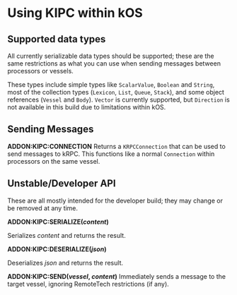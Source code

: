 # Using KIPC within kOS

## Supported data types
All currently serializable data types should be supported; these are the same restrictions as what you can use when
sending messages between processors or vessels.

These types include simple types like `ScalarValue`, `Boolean` and `String`, most of the collection types 
(`Lexicon`, `List`, `Queue`, `Stack`), and some object references (`Vessel` and `Body`).  `Vector` is currently
supported, but `Direction` is not available in this build due to limitations within kOS.

## Sending Messages

**ADDON:KIPC:CONNECTION**
Returns a `KRPCConnection` that can be used to send messages to kRPC.  This functions like a normal `Connection`
within processors on the same vessel.

## Unstable/Developer API
These are all mostly intended for the developer build; they may change or be removed at any time.

**ADDON:KIPC:SERIALIZE(_content_)**

Serializes _content_ and returns the result.

**ADDON:KIPC:DESERIALIZE(_json_)**

Deserializes _json_ and returns the result.

**ADDON:KIPC:SEND(_vessel_, _content_)**
Immediately sends a message to the target vessel, ignoring RemoteTech restrictions (if any).
